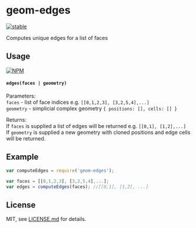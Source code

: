 # geom-edges

[![stable](http://badges.github.io/stability-badges/dist/stable.svg)](http://github.com/badges/stability-badges)

Computes unique edges for a list of faces

## Usage

[![NPM](https://nodei.co/npm/geom-edges.png)](https://www.npmjs.com/package/geom-edges)

#### `edges(faces | geometry)`

Parameters:  
`faces` - list of face indices e.g. `[[0,1,2,3], [3,2,5,4],...]`  
`geometry` - simplicial complex geometry `{ positions: [], cells: [] }`

Returns:  
If `faces` is supplied a list of edges will be returned e.g. `[[0,1], [1,2],...]`  
If `geometry` is supplied a new geometry with cloned positions and edge cells will be returned.

## Example

```javascript
var computeEdges = require('geom-edges');

var faces = [[0,1,2,3], [3,2,5,4],...];
var edges = computeEdges(faces); //[[0,1], [1,2], ...]
```

## License

MIT, see [LICENSE.md](http://github.com/vorg/geom-edges/blob/master/LICENSE.md) for details.
